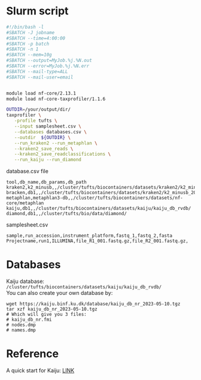 
# Slurm script

```bash
#!/bin/bash -l
#SBATCH -J jobname
#SBATCH --time=4:00:00
#SBATCH -p batch
#SBATCH -n 1
#SBATCH --mem=10g
#SBATCH --output=MyJob.%j.%N.out
#SBATCH --error=MyJob.%j.%N.err
#SBATCH --mail-type=ALL
#SBATCH --mail-user=email


module load nf-core/2.13.1
module load nf-core-taxprofiler/1.1.6 

OUTDIR=/your/output/dir/
taxprofiler \
   -profile tufts \
   --input samplesheet.csv \
   --databases databases.csv \
   --outdir  ${OUTDIR} \
   --run_kraken2 --run_metaphlan \
   --kraken2_save_reads \
   --kraken2_save_readclassifications \
   --run_kaiju --run_diamond 
```

database.csv file
```
tool,db_name,db_params,db_path
kraken2,k2_minusb,,/cluster/tufts/biocontainers/datasets/kraken2/k2_minusb_20240112.tar.gz
bracken,db1,,/cluster/tufts/biocontainers/datasets/kraken2/k2_minusb_20240112.tar.gz
metaphlan,metaphlan3-db,,/cluster/tufts/biocontainers/datasets/nf-core/metaphlan
kaiju,db1,,/cluster/tufts/biocontainers/datasets/kaiju/kaiju_db_rvdb/
diamond,db1,,/cluster/tufts/bio/data/diamond/
```

samplesheet.csv
```
sample,run_accession,instrument_platform,fastq_1,fastq_2,fasta
Projectname,run1,ILLUMINA,file_R1_001.fastq.gz,file_R2_001.fastq.gz, 
```

# Databases
Kaiju database: `/cluster/tufts/biocontainers/datasets/kaiju/kaiju_db_rvdb/`         
You can also create your own database by:
```
wget https://kaiju.binf.ku.dk/database/kaiju_db_nr_2023-05-10.tgz
tar xzf kaiju_db_nr_2023-05-10.tgz
# Which will give you 3 files: 
# kaiju_db_nr.fmi
# nodes.dmp
# names.dmp
```

# Reference
A quick start for Kaiju: [LINK](https://github.com/bioinformatics-centre/kaiju/blob/master/Quickstart.md)

